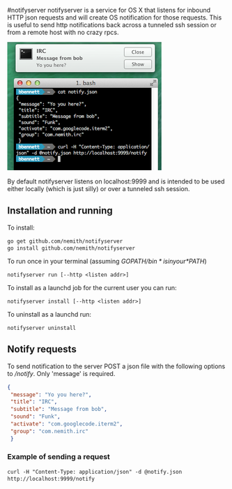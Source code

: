 #notifyserver
notifyserver is a service for OS X that listens for inbound HTTP json requests and will create OS notification for those requests. This is useful to send http notifications back across a tunneled ssh session or from a remote host with no crazy rpcs.

![Screenshot](https://raw.githubusercontent.com/nemith/notifyserver/_meta/ss1.png)

By default notifyserver listens on localhost:9999 and is intended to be used either locally (which is just silly) or over a tunneled ssh session.

## Installation and running

To install:

```
go get github.com/nemith/notifyserver
go install github.com/nemith/notifyserver
```

To run once in your terminal (assuming *$GOPATH/bin* is in your *$PATH*)

```
notifyserver run [--http <listen addr>]
```

To install as a launchd job for the current user you can run:

```
notifyserver install [--http <listen addr>]
```

To uninstall as a launchd run:

```
notifyserver uninstall
```

## Notify requests
To send notification to the server POST a json file with the following options to */notify*.  Only 'message' is required.

```json
{
 "message": "Yo you here?",
 "title": "IRC",
 "subtitle": "Message from bob",
 "sound": "Funk",
 "activate": "com.googlecode.iterm2",
 "group": "com.nemith.irc"
 }
```

### Example of sending a request

```
curl -H "Content-Type: application/json" -d @notify.json http://localhost:9999/notify
```
